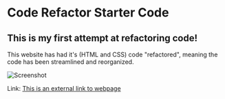 # Code Refactor Starter Code
## This is my first attempt at refactoring code!
This website has had it's (HTML and CSS) code "refactored", meaning the code has been streamlined and reorganized.

![Screenshot](./assets/images/Screenshot.png "Screenshot")

Link:
[This is an external link to webpage](https://domenicobarb.github.io/module-1-challenge/)